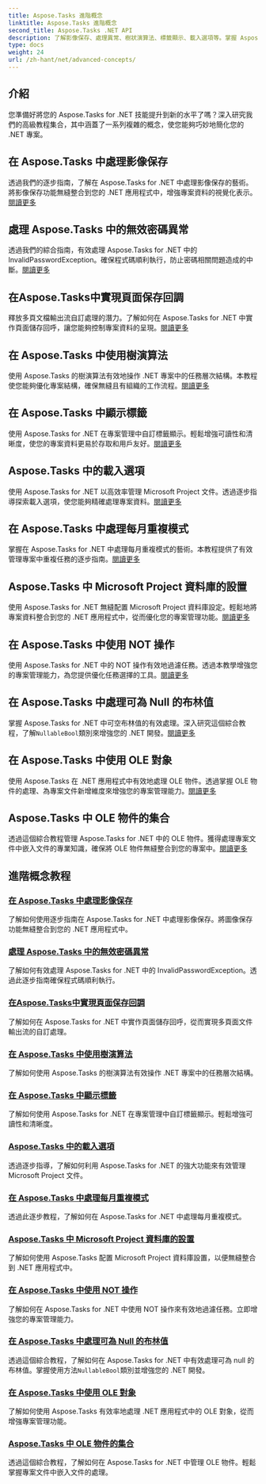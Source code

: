 ```yaml
---
title: Aspose.Tasks 進階概念
linktitle: Aspose.Tasks 進階概念
second_title: Aspose.Tasks .NET API
description: 了解影像保存、處理異常、樹狀演算法、標籤顯示、載入選項等。掌握 Aspose.Tasks for .NET 的高階概念
type: docs
weight: 24
url: /zh-hant/net/advanced-concepts/
---
```


## 介紹

您準備好將您的 Aspose.Tasks for .NET 技能提升到新的水平了嗎？深入研究我們的高級教程集合，其中涵蓋了一系列複雜的概念，使您能夠巧妙地簡化您的 .NET 專案。

## 在 Aspose.Tasks 中處理影像保存

透過我們的逐步指南，了解在 Aspose.Tasks for .NET 中處理影像保存的藝術。將影像保存功能無縫整合到您的 .NET 應用程式中，增強專案資料的視覺化表示。[閱讀更多](./image-saving/)

## 處理 Aspose.Tasks 中的無效密碼異常

透過我們的綜合指南，有效處理 Aspose.Tasks for .NET 中的 InvalidPasswordException。確保程式碼順利執行，防止密碼相關問題造成的中斷。[閱讀更多](./invalid-password-exception/)

## 在Aspose.Tasks中實現頁面保存回調

釋放多頁文檔輸出流自訂處理的潛力。了解如何在 Aspose.Tasks for .NET 中實作頁面儲存回呼，讓您能夠控制專案資料的呈現。[閱讀更多](./page-saving-callback/)

## 在 Aspose.Tasks 中使用樹演算法

使用 Aspose.Tasks 的樹演算法有效地操作 .NET 專案中的任務層次結構。本教程使您能夠優化專案結構，確保無縫且有組織的工作流程。[閱讀更多](./tree-algorithm/)

## 在 Aspose.Tasks 中顯示標籤

使用 Aspose.Tasks for .NET 在專案管理中自訂標籤顯示。輕鬆增強可讀性和清晰度，使您的專案資料更易於存取和用戶友好。[閱讀更多](./label-display/)

## Aspose.Tasks 中的載入選項

使用 Aspose.Tasks for .NET 以高效率管理 Microsoft Project 文件。透過逐步指導探索載入選項，使您能夠精確處理專案資料。[閱讀更多](./loading-options/)

## 在 Aspose.Tasks 中處理每月重複模式

掌握在 Aspose.Tasks for .NET 中處理每月重複模式的藝術。本教程提供了有效管理專案中重複任務的逐步指南。[閱讀更多](./monthly-recurrence-patterns/)

## Aspose.Tasks 中 Microsoft Project 資料庫的設置

使用 Aspose.Tasks for .NET 無縫配置 Microsoft Project 資料庫設定。輕鬆地將專案資料整合到您的 .NET 應用程式中，從而優化您的專案管理功能。[閱讀更多](./msp-database-settings/)

## 在 Aspose.Tasks 中使用 NOT 操作

使用 Aspose.Tasks for .NET 中的 NOT 操作有效地過濾任務。透過本教學增強您的專案管理能力，為您提供優化任務選擇的工具。[閱讀更多](./not-operation/)

## 在 Aspose.Tasks 中處理可為 Null 的布林值

掌握 Aspose.Tasks for .NET 中可空布林值的有效處理。深入研究這個綜合教程，了解`NullableBool`類別來增強您的 .NET 開發。[閱讀更多](./nullable-booleans/)

## 在 Aspose.Tasks 中使用 OLE 對象

使用 Aspose.Tasks 在 .NET 應用程式中有效地處理 OLE 物件。透過掌握 OLE 物件的處理、為專案文件新增維度來增強您的專案管理能力。[閱讀更多](./ole-objects/)

## Aspose.Tasks 中 OLE 物件的集合

透過這個綜合教程管理 Aspose.Tasks for .NET 中的 OLE 物件。獲得處理專案文件中嵌入文件的專業知識，確保將 OLE 物件無縫整合到您的專案中。[閱讀更多](./ole-object-collection/)
## 進階概念教程
### [在 Aspose.Tasks 中處理影像保存](./image-saving/)
了解如何使用逐步指南在 Aspose.Tasks for .NET 中處理影像保存。將圖像保存功能無縫整合到您的 .NET 應用程式中。
### [處理 Aspose.Tasks 中的無效密碼異常](./invalid-password-exception/)
了解如何有效處理 Aspose.Tasks for .NET 中的 InvalidPasswordException。透過此逐步指南確保程式碼順利執行。
### [在Aspose.Tasks中實現頁面保存回調](./page-saving-callback/)
了解如何在 Aspose.Tasks for .NET 中實作頁面儲存回呼，從而實現多頁面文件輸出流的自訂處理。
### [在 Aspose.Tasks 中使用樹演算法](./tree-algorithm/)
了解如何使用 Aspose.Tasks 的樹演算法有效操作 .NET 專案中的任務層次結構。
### [在 Aspose.Tasks 中顯示標籤](./label-display/)
了解如何使用 Aspose.Tasks for .NET 在專案管理中自訂標籤顯示。輕鬆增強可讀性和清晰度。
### [Aspose.Tasks 中的載入選項](./loading-options/)
透過逐步指導，了解如何利用 Aspose.Tasks for .NET 的強大功能來有效管理 Microsoft Project 文件。
### [在 Aspose.Tasks 中處理每月重複模式](./monthly-recurrence-patterns/)
透過此逐步教程，了解如何在 Aspose.Tasks for .NET 中處理每月重複模式。
### [Aspose.Tasks 中 Microsoft Project 資料庫的設置](./msp-database-settings/)
了解如何使用 Aspose.Tasks 配置 Microsoft Project 資料庫設置，以便無縫整合到 .NET 應用程式中。
### [在 Aspose.Tasks 中使用 NOT 操作](./not-operation/)
了解如何在 Aspose.Tasks for .NET 中使用 NOT 操作來有效地過濾任務。立即增強您的專案管理能力。
### [在 Aspose.Tasks 中處理可為 Null 的布林值](./nullable-booleans/)
透過這個綜合教程，了解如何在 Aspose.Tasks for .NET 中有效處理可為 null 的布林值。掌握使用方法`NullableBool`類別並增強您的 .NET 開發。
### [在 Aspose.Tasks 中使用 OLE 對象](./ole-objects/)
了解如何使用 Aspose.Tasks 有效率地處理 .NET 應用程式中的 OLE 對象，從而增強專案管理功能。
### [Aspose.Tasks 中 OLE 物件的集合](./ole-object-collection/)
透過這個綜合教程，了解如何在 Aspose.Tasks for .NET 中管理 OLE 物件。輕鬆掌握專案文件中嵌入文件的處理。